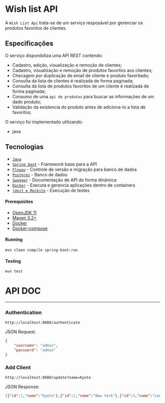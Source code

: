 # Wish list API

A `Wish List Api` trata-se de um serviço resposável por gerenciar os produtos favoritos de clientes. 

## Especificações
 
 O serviço disponibiliza uma API REST contendo:
 
 - Cadastro, edição, visualização e remoção de clientes;
 - Cadastro, visualização e remoção de produtos favoritos aos clientes;
 - Checagem por duplicação de email de cliente e produto favoritado;
 - Consulta da lista de clientes é realizada de forma paginada;
 - Consulta da lista de produtos favoritos de um cliente é realizada de forma paginada;
 - Consumo de uma `api de produtos` para buscar as informações de um dado produto;
 - Validação da existencia do produto antes de adiciona-lo a lista de favoritos;
 
 O serviço foi implementado utilizando:
 
 - java
 
## Tecnologias

 - [`Java`](https://www.java.com/download/) 
 - [`Spring boot`](https://spring.io) - Framework base para a API
 - [`Flyway`](https://flywaydb.org) - Controle de versão e migração para banco de dados
 - [`Postgres`](https://www.mysql.com) - Banco de dados
 - [`Swagger`](https://swagger.io) - Documentação de API de forma dinâmica
 - [`Docker`](https://www.docker.com) - Executa e gerencia aplicações dentro de containers
 - [`jUnit e Mockito`](https://junit.org/junit5/) - Execução de testes
 
#### Prerequisites
- [OpenJDK 11](http://jdk.java.net/11/)
- [Maven 3.2+](https://maven.apache.org/install.html)
- [Docker](https://docs.docker.com/install/)
- [Docker-compose](https://docs.docker.com/compose/install/)

#### Running
```
mvn clean compile spring-boot:run
```

#### Testing
```
mvn test
```

# API DOC
--------

### Authentication

```
http://localhost:8080/authenticate
```

JSON Request:

```json
{
	"username": "admin",
	"password": "admin"
}
```

### Add Client

```
http://localhost:8080/update?name=Kyoto
```

JSON Response:

```json
[{"id":1,"name":"Kyoto"},{"id":2,"name":"New York"},{"id":3,"name":"London"}]